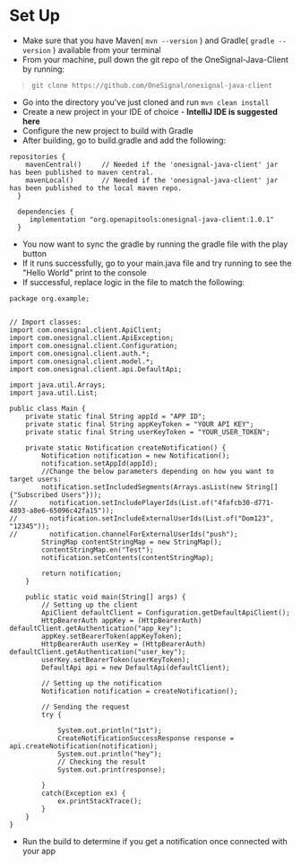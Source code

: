 # Set Up
- Make sure that you have Maven( `mvn --version` ) and Gradle( `gradle --version` ) available from your terminal
- From your machine, pull down the git repo of the OneSignal-Java-Client by running:
 > `git clone https://github.com/OneSignal/onesignal-java-client`
- Go into the directory you've just cloned and run `mvn clean install`
- Create a new project in your IDE of choice - **IntelliJ IDE is suggested here**
- Configure the new project to build with Gradle
- After building, go to build.gradle and add the following:
```
repositories {
    mavenCentral()     // Needed if the 'onesignal-java-client' jar has been published to maven central.
    mavenLocal()       // Needed if the 'onesignal-java-client' jar has been published to the local maven repo.
  }

  dependencies {
     implementation "org.openapitools:onesignal-java-client:1.0.1"
  }
```
- You now want to sync the gradle by running the gradle file with the play button
- If it runs successfully, go to your main.java file and try running to see the "Hello World" print to the console
- If successful, replace logic in the file to match the following:
```
package org.example;


// Import classes:
import com.onesignal.client.ApiClient;
import com.onesignal.client.ApiException;
import com.onesignal.client.Configuration;
import com.onesignal.client.auth.*;
import com.onesignal.client.model.*;
import com.onesignal.client.api.DefaultApi;

import java.util.Arrays;
import java.util.List;

public class Main {
    private static final String appId = "APP ID";
    private static final String appKeyToken = "YOUR API KEY";
    private static final String userKeyToken = "YOUR_USER_TOKEN";

    private static Notification createNotification() {
        Notification notification = new Notification();
        notification.setAppId(appId);
        //Change the below parameters depending on how you want to target users:
        notification.setIncludedSegments(Arrays.asList(new String[]{"Subscribed Users"}));
//        notification.setIncludePlayerIds(List.of("4fafcb30-d771-4893-a8e6-65096c42fa15"));
//        notification.setIncludeExternalUserIds(List.of("Dom123", "12345"));
//        notification.channelForExternalUserIds("push");
        StringMap contentStringMap = new StringMap();
        contentStringMap.en("Test");
        notification.setContents(contentStringMap);

        return notification;
    }

    public static void main(String[] args) {
        // Setting up the client
        ApiClient defaultClient = Configuration.getDefaultApiClient();
        HttpBearerAuth appKey = (HttpBearerAuth) defaultClient.getAuthentication("app_key");
        appKey.setBearerToken(appKeyToken);
        HttpBearerAuth userKey = (HttpBearerAuth) defaultClient.getAuthentication("user_key");
        userKey.setBearerToken(userKeyToken);
        DefaultApi api = new DefaultApi(defaultClient);

        // Setting up the notification
        Notification notification = createNotification();

        // Sending the request
        try {

            System.out.println("1st");
            CreateNotificationSuccessResponse response = api.createNotification(notification);
            System.out.println("hey");
            // Checking the result
            System.out.print(response);

        }
        catch(Exception ex) {
            ex.printStackTrace();
        }
    }
}
```
- Run the build to determine if you get a notification once connected with your app